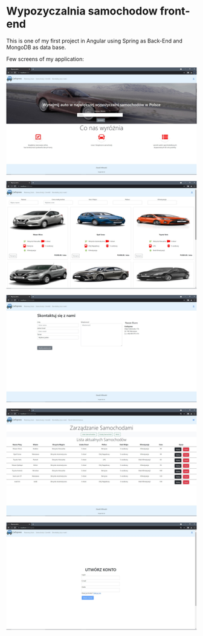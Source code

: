 <h1>Wypozyczalnia samochodow front-end</h1>

This is one of my first project in Angular using Spring as Back-End and MongoDB as data base.

Few screens of my application:

![Image of Home Panel](https://github.com/dawideeem/wypozyczalniaFE/blob/main/src/assets/screens/home.jpg)

![Image of Menu Panel](https://github.com/dawideeem/wypozyczalniaFE/blob/main/src/assets/screens/menu.jpg)

![Image of Contact Panel](https://github.com/dawideeem/wypozyczalniaFE/blob/main/src/assets/screens/contact.jpg)

![Image of Admin Panel](https://github.com/dawideeem/wypozyczalniaFE/blob/main/src/assets/screens/admin_panel.jpg)

![Image of Login Panel](https://github.com/dawideeem/wypozyczalniaFE/blob/main/src/assets/screens/login.jpg)
